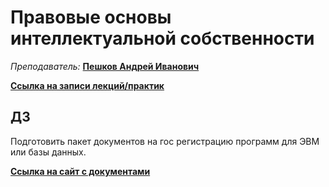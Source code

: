 # Правовые основы интеллектуальной собственности

_Преподаватель:_  [**Пешков Андрей Иванович**](https://itmo.ru/ru/viewperson/363/peshkov_andrey_ivanovich.htm)  
  
[**Ссылка на записи лекций/практик**](https://www.youtube.com/channel/UC-2aJ1P7Wh9ua7PncWNZVIw/videos)

## ДЗ

Подготовить пакет документов на гос регистрацию программ для ЭВМ или базы данных.

[**Ссылка на сайт с документами**](https://www1.fips.ru/documents/npa-rf/prikazy-minekonomrazvitiya-rf/prikaz-ministerstva-ekonomicheskogo-razvitiya-rf-ot-5-aprelya-2016-g-211.php#I)

